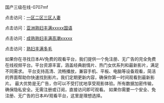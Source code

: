 国产三级在线-0707mf

点击访问：<a href="https://bered.pages.dev/">一区二区三区人妻</a>

点击访问：<a href="https://rtj-3zo.pages.dev/">亚洲熟妇丰满xxxxx国语</a>

点击访问：<a href="https://vassv.pages.dev/">成熟熟妇丰满高潮xxxxx</a>

点击访问：<a href="https://gsd-agv.pages.dev/">熟妇丰满多毛</a>

如果你在寻找日本AV免费的观看平台，我们提供一个免注册、无广告的完全免费在线视频平台。平台资源丰富，涵盖经典剧情片、热门女优系列和最新影片，满足不同需求。
平台支持高清、流畅播放，兼容手机、平板、电脑等设备观看，简洁的界面帮助你快速找到影片。我们定期更新内容，确保你第一时间观看到最新影片。
最大优势是无广告，你可以不受打扰地享受观影体验。所有数据加密传输，确保隐私安全。无需注册或订阅，直接访问即可观看。
如果你需要一个安全、免注册、无广告的日本AV观看平台，这里是理想选择。


<span style="display:none;">[Canonical link](https://github.com/df20250707/df09 ）</span>


